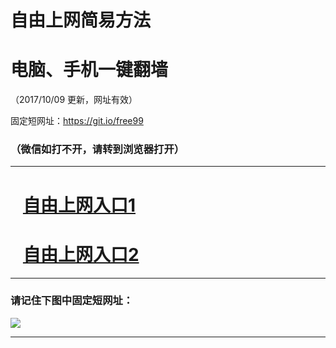 ﻿# 自由上网简易方法

# 电脑、手机一键翻墙

（2017/10/09 更新，网址有效）

固定短网址：https://git.io/free99

### （微信如打不开，请转到浏览器打开）


***





# &nbsp;&nbsp; <a href="http://ft40212530.fwq-tz-1001.info/fwqtz01.html?t=100900131714 " target="_blank">自由上网入口1</a>
# &nbsp;&nbsp; <a href="http://ft2758332089.fwq-tz-1002.info/fwqtz02.html?t=100900129773 " target="_blank">自由上网入口2</a>
***

### 请记住下图中固定短网址：

<img src="https://s3-us-west-2.amazonaws.com/fwq-1001/yjfq-20170905okok.png" /> 


***

